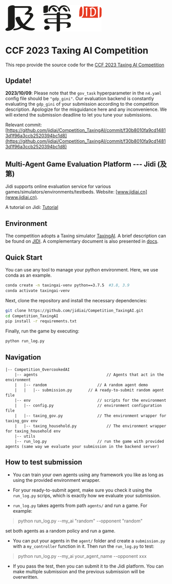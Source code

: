 <img src="imgs/Jidi%20logo.png" width='300px'> 

# CCF 2023 Taxing AI Competition 

This repo provide the source code for the [CCF 2023 Taxing AI Competition ](http://www.jidiai.cn/compete_detail?compete=42)


## Update!

**2023/10/09**: Please note that the `gov_task` hyperparameter in the ``n4.yaml`` config file should be `"gdp_gini"`. Our evaluation backend is constantly evaluating the `gdp_gini` of your 
submission according to the competition description. Apologize for the misguidance here and any inconvenience. We will extend the submission deadline to let you tune your submissions. 

Relevant commit: [https://github.com/jidiai/Competition_TaxingAI/commit/f30b8010fa9cd14813d1f96a3ccb2520394bc1d8](https://github.com/jidiai/Competition_TaxingAI/commit/f30b8010fa9cd14813d1f96a3ccb2520394bc1d8)


## Multi-Agent Game Evaluation Platform --- Jidi (及第)
Jidi supports online evaluation service for various games/simulators/environments/testbeds. Website: [www.jidiai.cn](www.jidiai.cn).

A tutorial on Jidi: [Tutorial](https://github.com/jidiai/ai_lib/blob/master/assets/Jidi%20tutorial.pdf)


## Environment
The competition adopts a Taxing simulator [TaxingAI](https://github.com/jidiai/TaxAI.git). A brief description can be found on [JIDI](http://www.jidiai.cn/env_detail?envid=99).
A complementary document is also presented in [docs](./docs/).





## Quick Start

You can use any tool to manage your python environment. Here, we use conda as an example.

```bash
conda create -n taxingai-venv python==3.7.5  #3.8, 3.9
conda activate taxingai-venv
```

Next, clone the repository and install the necessary dependencies:
```bash
git clone https://github.com/jidiai/Competition_TaxingAI.git
cd Competition_TaxingAI
pip install -r requirements.txt
```

Finally, run the game by executing:
```bash
python run_log.py
```

## Navigation

```
|-- Competition_OvercookedAI               
	|-- agents                              // Agents that act in the environment
	|	|-- random                      // A random agent demo
	|	|	|-- submission.py       // A ready-to-submit random agent file
	|-- env		                        // scripts for the environment
	|	|-- config.py                   // environment configuration file
	|	|-- taxing_gov.py               // The environment wrapper for taxing_gov env	
	|   |-- taxing_household.py             // The environment wrapper for taxing_household env	      
	|-- utils               
	|-- run_log.py		                // run the game with provided agents (same way we evaluate your submission in the backend server)
```



## How to test submission

- You can train your own agents using any framework you like as long as using the provided environment wrapper. 

- For your ready-to-submit agent, make sure you check it using the ``run_log.py`` scrips, which is exactly how we 
evaluate your submission.

- ``run_log.py`` takes agents from path `agents/` and run a game. For example:

>python run_log.py --my_ai "random" --opponent "random"

set both agents as a random policy and run a game.

- You can put your agents in the `agent/` folder and create a `submission.py` with a `my_controller` function 
in it. Then run the `run_log.py` to test:

>python run_log.py --my_ai your_agent_name --opponent xxx

- If you pass the test, then you can submit it to the Jidi platform. You can make multiple submission and the previous submission will
be overwritten.


